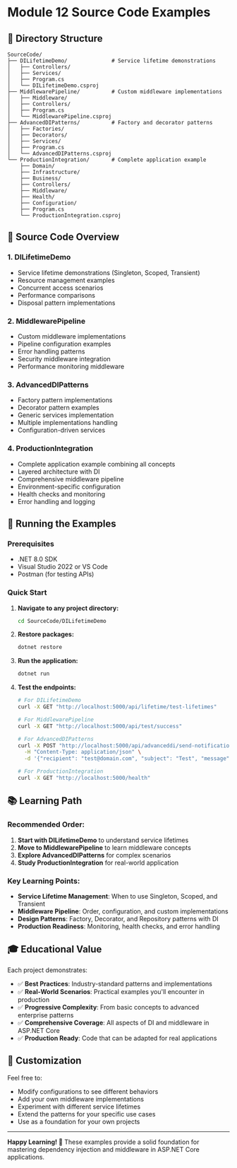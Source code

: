 # Module 12 Source Code Examples

## 📁 **Directory Structure**

```
SourceCode/
├── DILifetimeDemo/              # Service lifetime demonstrations
│   ├── Controllers/
│   ├── Services/
│   ├── Program.cs
│   └── DILifetimeDemo.csproj
├── MiddlewarePipeline/          # Custom middleware implementations
│   ├── Middleware/
│   ├── Controllers/
│   ├── Program.cs
│   └── MiddlewarePipeline.csproj
├── AdvancedDIPatterns/          # Factory and decorator patterns
│   ├── Factories/
│   ├── Decorators/
│   ├── Services/
│   ├── Program.cs
│   └── AdvancedDIPatterns.csproj
└── ProductionIntegration/       # Complete application example
    ├── Domain/
    ├── Infrastructure/
    ├── Business/
    ├── Controllers/
    ├── Middleware/
    ├── Health/
    ├── Configuration/
    ├── Program.cs
    └── ProductionIntegration.csproj
```

## 🎯 **Source Code Overview**

### **1. DILifetimeDemo**
- Service lifetime demonstrations (Singleton, Scoped, Transient)
- Resource management examples
- Concurrent access scenarios
- Performance comparisons
- Disposal pattern implementations

### **2. MiddlewarePipeline**
- Custom middleware implementations
- Pipeline configuration examples
- Error handling patterns
- Security middleware integration
- Performance monitoring middleware

### **3. AdvancedDIPatterns**
- Factory pattern implementations
- Decorator pattern examples
- Generic services implementation
- Multiple implementations handling
- Configuration-driven services

### **4. ProductionIntegration**
- Complete application example combining all concepts
- Layered architecture with DI
- Comprehensive middleware pipeline
- Environment-specific configuration
- Health checks and monitoring
- Error handling and logging

## 🚀 **Running the Examples**

### **Prerequisites**
- .NET 8.0 SDK
- Visual Studio 2022 or VS Code
- Postman (for testing APIs)

### **Quick Start**

1. **Navigate to any project directory:**
   ```bash
   cd SourceCode/DILifetimeDemo
   ```

2. **Restore packages:**
   ```bash
   dotnet restore
   ```

3. **Run the application:**
   ```bash
   dotnet run
   ```

4. **Test the endpoints:**
   ```bash
   # For DILifetimeDemo
   curl -X GET "http://localhost:5000/api/lifetime/test-lifetimes"
   
   # For MiddlewarePipeline
   curl -X GET "http://localhost:5000/api/test/success"
   
   # For AdvancedDIPatterns
   curl -X POST "http://localhost:5000/api/advanceddi/send-notification" \
     -H "Content-Type: application/json" \
     -d '{"recipient": "test@domain.com", "subject": "Test", "message": "Hello World"}'
   
   # For ProductionIntegration
   curl -X GET "http://localhost:5000/health"
   ```

## 📚 **Learning Path**

### **Recommended Order:**
1. **Start with DILifetimeDemo** to understand service lifetimes
2. **Move to MiddlewarePipeline** to learn middleware concepts
3. **Explore AdvancedDIPatterns** for complex scenarios
4. **Study ProductionIntegration** for real-world application

### **Key Learning Points:**
- **Service Lifetime Management**: When to use Singleton, Scoped, and Transient
- **Middleware Pipeline**: Order, configuration, and custom implementations
- **Design Patterns**: Factory, Decorator, and Repository patterns with DI
- **Production Readiness**: Monitoring, health checks, and error handling

## 🎓 **Educational Value**

Each project demonstrates:
- ✅ **Best Practices**: Industry-standard patterns and implementations
- ✅ **Real-World Scenarios**: Practical examples you'll encounter in production
- ✅ **Progressive Complexity**: From basic concepts to advanced enterprise patterns
- ✅ **Comprehensive Coverage**: All aspects of DI and middleware in ASP.NET Core
- ✅ **Production Ready**: Code that can be adapted for real applications

## 🔧 **Customization**

Feel free to:
- Modify configurations to see different behaviors
- Add your own middleware implementations
- Experiment with different service lifetimes
- Extend the patterns for your specific use cases
- Use as a foundation for your own projects

---

**Happy Learning! 🚀** These examples provide a solid foundation for mastering dependency injection and middleware in ASP.NET Core applications.